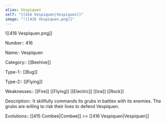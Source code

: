 ```yaml
---
alias: Vespiquen
self: "[[416 Vespiquen|Vespiquen]]"
image: "![[416 Vespiquen.png]]"
---
```


![[416 Vespiquen.png]]

Number:: 416

Name:: Vespiquen

Category:: [[Beehive]]

Type-1:: [[Bug]]

Type-2:: [[Flying]] 

Weaknesses:: [[Fire]] [[Flying]] [[Electric]] [[Ice]] [[Rock]] 

Description:: It skillfully commands its grubs in battles with its enemies. The grubs are willing to risk their lives to defend Vespiquen.

Evolutions:: [[415 Combee|Combee]] >> [[416 Vespiquen|Vespiquen]]
